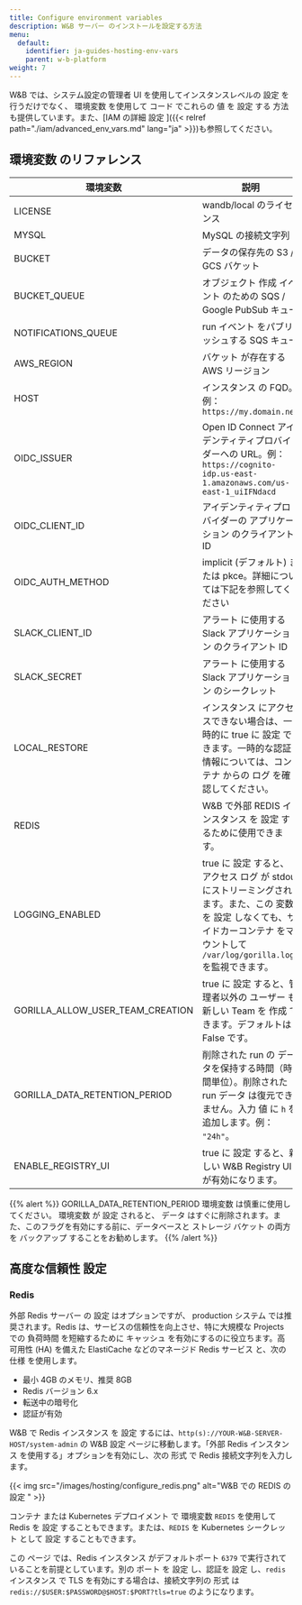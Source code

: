 ```yaml
---
title: Configure environment variables
description: W&B サーバー のインストールを設定する方法
menu:
  default:
    identifier: ja-guides-hosting-env-vars
    parent: w-b-platform
weight: 7
---
```


W&B では、システム設定の管理者 UI を使用してインスタンスレベルの 設定 を行うだけでなく、 環境変数 を使用して コード でこれらの 値 を 設定 する 方法 も提供しています。また、[IAM の詳細 設定 ]({{< relref path="./iam/advanced_env_vars.md" lang="ja" >}})も参照してください。

## 環境変数 のリファレンス

| 環境変数                         | 説明                                                                                                                                                                                |
|----------------------------------|------------------------------------------------------------------------------------------------------------------------------------------------------------------------------------|
| LICENSE                          | wandb/local のライセンス                                                                                                                                                               |
| MYSQL                            | MySQL の接続文字列                                                                                                                                                              |
| BUCKET                           | データの保存先の S3 / GCS バケット                                                                                                                                                      |
| BUCKET_QUEUE                     | オブジェクト 作成 イベント のための SQS / Google PubSub キュー                                                                                                                              |
| NOTIFICATIONS_QUEUE              | run イベント をパブリッシュする SQS キュー                                                                                                                                               |
| AWS_REGION                       | バケット が存在する AWS リージョン                                                                                                                                                   |
| HOST                             | インスタンス の FQD。例：`https://my.domain.net`                                                                                                                |
| OIDC_ISSUER                      | Open ID Connect アイデンティティプロバイダーへの URL。例：`https://cognito-idp.us-east-1.amazonaws.com/us-east-1_uiIFNdacd` |
| OIDC_CLIENT_ID                   | アイデンティティプロバイダーの アプリケーション のクライアント ID                                                                                                                                 |
| OIDC_AUTH_METHOD                 | implicit (デフォルト) または pkce。詳細については下記を参照してください                                                                                                                                   |
| SLACK_CLIENT_ID                  | アラート に使用する Slack アプリケーション のクライアント ID                                                                                                                               |
| SLACK_SECRET                     | アラート に使用する Slack アプリケーション のシークレット                                                                                                                                 |
| LOCAL_RESTORE                    | インスタンス にアクセスできない場合は、一時的に true に 設定 できます。一時的な認証情報については、コンテナ からの ログ を確認してください。                                                                 |
| REDIS                            | W&B で外部 REDIS インスタンス を 設定 するために使用できます。                                                                                                                                |
| LOGGING_ENABLED                  | true に 設定 すると、 アクセス ログ が stdout にストリーミングされます。また、この 変数 を 設定 しなくても、サイドカーコンテナ をマウントして `/var/log/gorilla.log` を監視できます。                                                              |
| GORILLA_ALLOW_USER_TEAM_CREATION | true に 設定 すると、管理者以外の ユーザー も新しい Team を 作成 できます。デフォルトは False です。                                                                                                         |
| GORILLA_DATA_RETENTION_PERIOD | 削除された run の データを保持する時間（時間単位）。削除された run データ は復元できません。入力 値 に `h` を追加します。例： `"24h"`。 |
| ENABLE_REGISTRY_UI               | true に 設定 すると、新しい W&B Registry UI が有効になります。            |

{{% alert %}}
GORILLA_DATA_RETENTION_PERIOD 環境変数 は慎重に使用してください。 環境変数 が 設定 されると、 データ はすぐに削除されます。また、このフラグを有効にする前に、データベースと ストレージ バケット の両方を バックアップ することをお勧めします。
{{% /alert %}}

## 高度な信頼性 設定

### Redis

外部 Redis サーバー の 設定 はオプションですが、 production システム では推奨されます。Redis は、サービスの信頼性を向上させ、特に大規模な Projects での 負荷時間 を短縮するために キャッシュ を有効にするのに役立ちます。高可用性 (HA) を備えた ElastiCache などのマネージド Redis サービス と、次の 仕様 を使用します。

- 最小 4GB のメモリ、推奨 8GB
- Redis バージョン 6.x
- 転送中の暗号化
- 認証が有効

W&B で Redis インスタンス を 設定 するには、`http(s)://YOUR-W&B-SERVER-HOST/system-admin` の W&B 設定 ページに移動します。「外部 Redis インスタンス を使用する」オプションを有効にし、次の 形式 で Redis 接続文字列を入力します。

{{< img src="/images/hosting/configure_redis.png" alt="W&B での REDIS の 設定 " >}}

コンテナ または Kubernetes デプロイメント で 環境変数 `REDIS` を使用して Redis を 設定 することもできます。または、`REDIS` を Kubernetes シークレット として 設定 することもできます。

この ページ では、Redis インスタンス がデフォルトポート `6379` で実行されていることを前提としています。別の ポート を 設定 し、認証を 設定 し、`redis` インスタンス で TLS を有効にする場合は、接続文字列の 形式 は `redis://$USER:$PASSWORD@$HOST:$PORT?tls=true` のようになります。
